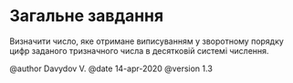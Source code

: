 # Загальне завдання

 Визначити число, яке отримане виписуванням у зворотному порядку цифр заданого тризначного числа в десятковій системі числення.
 
@author Davydov V.
@date 14-apr-2020
@version 1.3

